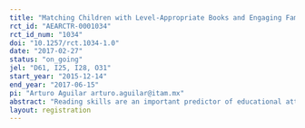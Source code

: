 ```yaml
---
title: "Matching Children with Level-Appropriate Books and Engaging Families"
rct_id: "AEARCTR-0001034"
rct_id_num: "1034"
doi: "10.1257/rct.1034-1.0"
date: "2017-02-27"
status: "on_going"
jel: "D61, I25, I28, O31"
start_year: "2015-12-14"
end_year: "2017-06-15"
pi: "Arturo Aguilar arturo.aguilar@itam.mx"
abstract: "Reading skills are an important predictor of educational attainment and, consequently, of other long-term outcomes. School curriculum often follows the “one size fits all” rule, which means that every student within a classroom is assigned the same reading materials, regardless of their reading skills. This practice potentially leads to adverse effects for students in the extremes of the reading abilities’ distribution, which is particularly negative for those falling behind. In this project, we test an alternative system to select reading material for early grade readers: we build a web-based platform that gives book recommendations tailored to readers’ abilities and interests; participants can borrow books for free at the community library. We also test whether parental involvement could complement this strategy. We implement a randomized control trial to assess the potential benefits of this intervention on students’ reading proficiency and habits.  "
layout: registration
---
```


